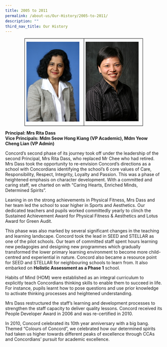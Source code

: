 ```yaml
---
title: 2005 to 2011
permalink: /about-us/Our-History/2005-to-2011/
description: ""
third_nav_title: Our History
---
```

<style type="text/css">
.tg  {border-collapse:collapse;border-spacing:0;margin:0px auto;}
.tg td{border-color:black;border-style:solid;border-width:1px;font-family:Arial, sans-serif;font-size:14px;
  overflow:hidden;padding:10px 5px;word-break:normal;}
.tg th{border-color:black;border-style:solid;border-width:1px;font-family:Arial, sans-serif;font-size:14px;
  font-weight:normal;overflow:hidden;padding:10px 5px;word-break:normal;}
.tg .tg-0lax{text-align:left;vertical-align:top}
</style>
<table class="tg" style="undefined;table-layout: fixed; width: 380px">
<colgroup>
<col style="width: 190px">
<col style="width: 190px">
</colgroup>
<tbody>
  <tr>
    <td class="tg-0lax"><img src="/images/Rita.jpeg"></td>
    <td class="tg-0lax"><img src="/images/Hong-Kiang.jpeg"></td>
  </tr>
</tbody>
</table>

<b>Principal: Mrs Rita Dass    
Vice Principals: Mdm Seow Hong Kiang (VP Academic), Mdm Yeow Cheng Lian (VP Admin)</b>

  

Concord’s second phase of its journey took off under the leadership of the second Principal, Mrs Rita Dass, who replaced Mr Chee who had retired. Mrs Dass took the opportunity to re-envision Concord’s directions as a school with Concordians identifying the school’s 6 core values of Care, Responsibility, Respect, Integrity, Loyalty and Passion. This was a phase of heightened emphasis on character development. With a committed and caring staff, we charted on with “Caring Hearts, Enriched Minds, Determined Spirits”.

  

Leaning in on the strong achievements in Physical Fitness, Mrs Dass and her team led the school to soar higher in Sports and Aesthetics. Our dedicated teachers and pupils worked committedly yearly to clinch the Sustained Achievement Award for Physical Fitness & Aesthetics and Lotus Award for Green Audit.

  

This phase was also marked by several significant changes in the teaching and learning landscape. Concord took the lead in SEED and STELLAR as one of the pilot schools. Our team of committed staff spent hours learning new pedagogies and designing new programmes which gradually transformed the lower primary learning environment to become more child-centred and experiential in nature. Concord also became a resource point for SEED and STELLAR for neighbouring schools to learn from. It also embarked on **Holistic Assessment as a Phase 1** school.

  

Habits of Mind (HOM) were established as an integral curriculum to explicitly teach Concordians thinking skills to enable them to succeed in life. For instance, pupils learnt how to pose questions and use prior knowledge to activate thinking processes and heightened understanding.

  

Mrs Dass restructured the staff’s learning and development processes to strengthen the staff capacity to deliver quality lessons. Concord received its People Developer Award in 2006 and was re-certified in 2010.

  

In 2010, Concord celebrated its 10th year anniversary with a big bang. Themed “Colours of Concord”, we celebrated how our determined spirits had taken us higher towards different peaks of excellence through CCAs and Concordians’ pursuit for academic excellence.